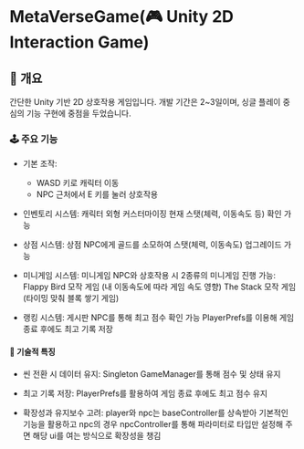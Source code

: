 # MetaVerseGame(🎮 Unity 2D Interaction Game)

## 📌 개요
간단한 Unity 기반 2D 상호작용 게임입니다.
개발 기간은 2~3일이며, 싱글 플레이 중심의 기능 구현에 중점을 두었습니다.

### 🕹️ 주요 기능
- 기본 조작: 
    - WASD 키로 캐릭터 이동
    - NPC 근처에서 E 키를 눌러 상호작용
  
- 인벤토리 시스템: 
    캐릭터 외형 커스터마이징
    현재 스탯(체력, 이동속도 등) 확인 가능
  
- 상점 시스템: 
    상점 NPC에게 골드를 소모하여 스탯(체력, 이동속도) 업그레이드 가능
  
- 미니게임 시스템: 
    미니게임 NPC와 상호작용 시 2종류의 미니게임 진행 가능:
        Flappy Bird 모작 게임 (내 이동속도에 따라 게임 속도 영향)
        The Stack 모작 게임 (타이밍 맞춰 블록 쌓기 게임)
  
- 랭킹 시스템: 
    게시판 NPC를 통해 최고 점수 확인 가능
    PlayerPrefs를 이용해 게임 종료 후에도 최고 기록 저장

#### 🔧 기술적 특징
- 씬 전환 시 데이터 유지:
    Singleton GameManager를 통해 점수 및 상태 유지

- 최고 기록 저장:
    PlayerPrefs를 활용하여 게임 종료 후에도 최고 점수 유지

- 확장성과 유지보수 고려:
    player와 npc는 baseController를 상속받아 기본적인 기능을 활용하고
    npc의 경우 npcController를 통해 파라미터로 타입만 설정해 주면 해당 ui를 여는 방식으로 확장성을 챙김
